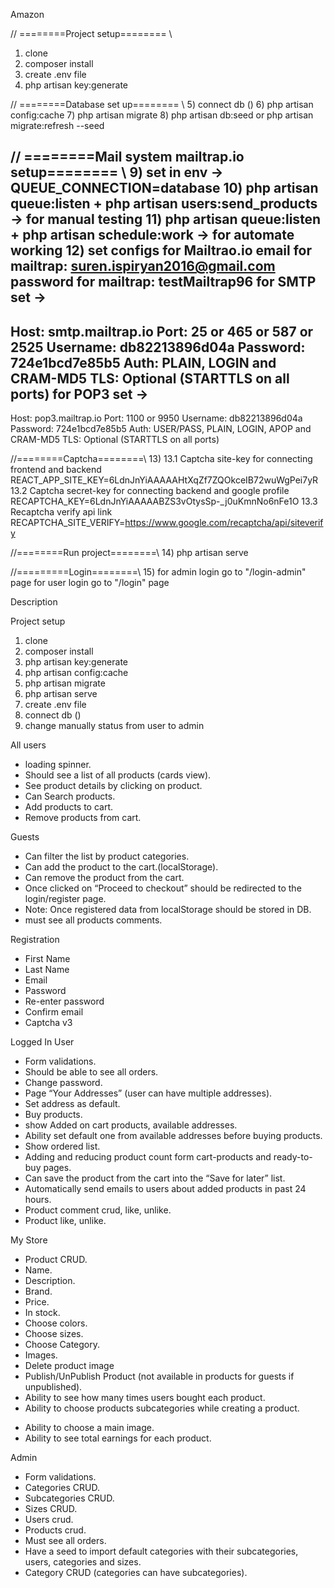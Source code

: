 Amazon

// ========Project setup======== \\
1) clone
2) composer install
3) create .env file
4) php artisan key:generate
   
// ========Database set up======== \\
5) connect db ()
6) php artisan config:cache
7) php artisan migrate
8) php artisan db:seed or php artisan migrate:refresh --seed

// ========Mail system mailtrap.io setup======== \\
9) set in env -> QUEUE_CONNECTION=database
10) php artisan queue:listen + php artisan users:send_products -> for manual testing
11) php artisan queue:listen + php artisan schedule:work -> for automate working
12) set configs for Mailtrao.io
   email for mailtrap: suren.ispiryan2016@gmail.com
   password for mailtrap: testMailtrap96
   for SMTP set ->
   ----------------
   Host: smtp.mailtrap.io
   Port: 25 or 465 or 587 or 2525
   Username: db82213896d04a
   Password: 724e1bcd7e85b5
   Auth: PLAIN, LOGIN and CRAM-MD5
   TLS: Optional (STARTTLS on all ports)
   for POP3 set ->
   ----------------
   Host: pop3.mailtrap.io
   Port: 1100 or 9950
   Username: db82213896d04a
   Password: 724e1bcd7e85b5
   Auth: USER/PASS, PLAIN, LOGIN, APOP and CRAM-MD5
   TLS: Optional (STARTTLS on all ports)

//========Captcha========\\
13) 13.1 Captcha site-key for connecting frontend and backend
         REACT_APP_SITE_KEY=6LdnJnYiAAAAAHtXqZf7ZQOkceIB72wuWgPei7yR
    13.2 Captcha secret-key for connecting backend and google profile
         RECAPTCHA_KEY=6LdnJnYiAAAAABZS3vOtysSp-_j0uKmnNo6nFe1O
    13.3 Recaptcha verify api link
         RECAPTCHA_SITE_VERIFY=https://www.google.com/recaptcha/api/siteverify

//========Run project========\\
14) php artisan serve

//=========Login========\\
15) for admin login go to "/login-admin" page
    for user login  go to "/login" page



Description

Project setup
1) clone
2) composer install
3) php artisan key:generate
4) php artisan config:cache
5) php artisan migrate
6) php artisan serve
7) create .env file
8) connect db ()
9) change manually status from user to admin

All users
+ loading spinner.
+ Should see a list of all products (cards view).
+ See product details by clicking on product.
+ Can Search products.
+ Add products to cart.
+ Remove products from cart.

Guests
+ Can filter the list by product categories.
+ Can add the product to the cart.(localStorage).
+ Can remove the product from the cart.
+ Once clicked on “Proceed to checkout” should be redirected to the login/register page.
+ Note: Once registered data from localStorage should be stored in DB.
+ must see all products comments.

Registration
+ First Name
+ Last Name
+ Email
+ Password
+ Re-enter password
+ Confirm email
+ Captcha v3

Logged In User
+ Form validations.
+ Should be able to see all orders.
+ Change password.
+ Page “Your Addresses” (user can have multiple addresses).
+ Set address as default.
+ Buy products.
+ show Added on cart products, available addresses.
+ Ability set default one from available addresses before buying products.
+ Show ordered list.
+ Adding and reducing product count form cart-products and ready-to-buy pages.
+ Can save the product from the cart into the “Save for later” list.
+ Automatically send emails to users about added products in past 24 hours.
+ Product comment crud, like, unlike.
+ Product like, unlike.

My Store
+ Product CRUD.
+ Name.
+ Description.
+ Brand.
+ Price.
+ In stock.
+ Choose colors.
+ Choose sizes.
+ Choose Category.
+ Images.
+ Delete product image
+ Publish/UnPublish Product (not available in products for guests if unpublished).
+ Ability to see how many times users bought each product.
+ Ability to choose products subcategories while creating a product.
- Ability to choose a main image.
- Ability to see total earnings for each product.

Admin
+ Form validations.
+ Categories CRUD.
+ Subcategories CRUD.
+ Sizes CRUD.
+ Users crud.
+ Products crud.
+ Must see all orders.
+ Have a seed to import default categories with their subcategories, users, categories and sizes.
+ Category CRUD (categories can have subcategories).
